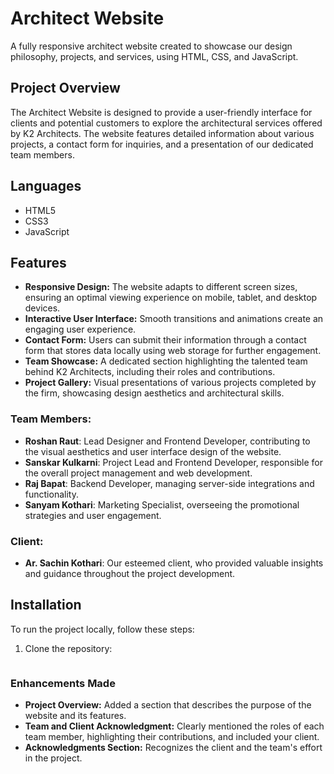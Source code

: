 # Architect Website

A fully responsive architect website created to showcase our design philosophy, projects, and services, using HTML, CSS, and JavaScript.

## Project Overview
The Architect Website is designed to provide a user-friendly interface for clients and potential customers to explore the architectural services offered by K2 Architects. The website features detailed information about various projects, a contact form for inquiries, and a presentation of our dedicated team members.

## Languages
- HTML5
- CSS3
- JavaScript

## Features
- **Responsive Design:** The website adapts to different screen sizes, ensuring an optimal viewing experience on mobile, tablet, and desktop devices.
- **Interactive User Interface:** Smooth transitions and animations create an engaging user experience.
- **Contact Form:** Users can submit their information through a contact form that stores data locally using web storage for further engagement.
- **Team Showcase:** A dedicated section highlighting the talented team behind K2 Architects, including their roles and contributions.
- **Project Gallery:** Visual presentations of various projects completed by the firm, showcasing design aesthetics and architectural skills.

### Team Members:
- **Roshan Raut**: Lead Designer and Frontend Developer, contributing to the visual aesthetics and user interface design of the website.
- **Sanskar Kulkarni**: Project Lead and Frontend Developer, responsible for the overall project management and web development.
- **Raj Bapat**: Backend Developer, managing server-side integrations and functionality.
- **Sanyam Kothari**: Marketing Specialist, overseeing the promotional strategies and user engagement.

### Client:
- **Ar. Sachin Kothari**: Our esteemed client, who provided valuable insights and guidance throughout the project development.


## Installation
To run the project locally, follow these steps:
1. Clone the repository:
   ```bash
   

### Enhancements Made
- **Project Overview:** Added a section that describes the purpose of the website and its features.
- **Team and Client Acknowledgment:** Clearly mentioned the roles of each team member, highlighting their contributions, and included your client.
- **Acknowledgments Section:** Recognizes the client and the team's effort in the project.



